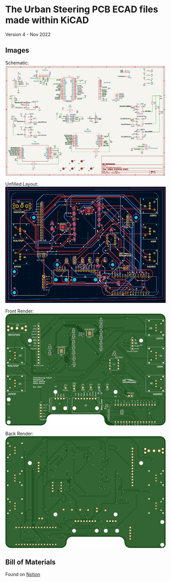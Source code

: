 # The Urban Steering PCB ECAD files made within KiCAD

Version 4 - Nov 2022

## Images
Schematic:
![Schematic Diagram](./Img/schematic.png)

Unfilled Layout:
![Unfilled Layout](./Img/Layout.png)

Front Render:
![Front Render](./Img/top.png)

Back Render:
![Back Render](./Img/bottom.png)


## Bill of Materials
Found on [Notion](https://www.notion.so/Bill-of-Materials-6644a4c081e64de49a3c111644f56321)


